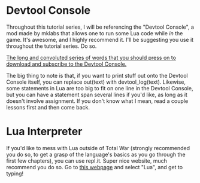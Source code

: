 # Devtool Console

Throughout this tutorial series, I will be referencing the "Devtool Console", a mod made by mklabs that allows one to run some Lua code while *in* the game. It's awesome, and I highly recommend it. I'll be suggesting you use it throughout the tutorial series. Do so.

[The long and convoluted series of words that you should press on to download and subscribe to the Devtool Console.](https://steamcommunity.com/sharedfiles/filedetails/?id=1574469690)

The big thing to note is that, if you want to print stuff out onto the Devtool Console itself, you can replace out(text) with devtool_log(text). Likewise, some statements in Lua are too big to fit on one line in the Devtool Console, but you can have a statement span several lines if you'd like, as long as it doesn't involve assignment. If you don't know what I mean, read a couple lessons first and then come back.

# Lua Interpreter

If you'd like to mess with Lua outside of Total War (strongly recommended you do so, to get a grasp of the language's basics as you go through the first few chapters), you can use repl.it. Super nice website, much recommend you do so. Go to [this webpage](https://repl.it/languages) and select "Lua", and get to typing!